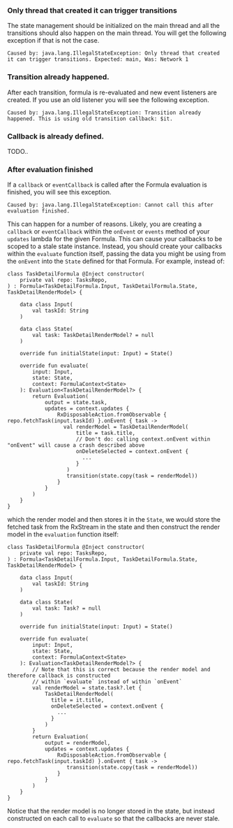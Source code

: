 
### Only thread that created it can trigger transitions
The state management should be initialized on the main thread and all the transitions should also happen on the main thread. You 
will get the following exception if that is not the case.
```
Caused by: java.lang.IllegalStateException: Only thread that created it can trigger transitions. Expected: main, Was: Network 1
```

### Transition already happened.
After each transition, formula is re-evaluated and new event listeners are created. If you use an old listener
you will see the following exception.
```
Caused by: java.lang.IllegalStateException: Transition already happened. This is using old transition callback: $it.
```

### Callback is already defined.
TODO..

### After evaluation finished
If a `callback` or `eventCallback` is called after the Formula evaluation is finished, you will see
this exception.
```
Caused by: java.lang.IllegalStateException: Cannot call this after evaluation finished.
```
This can happen for a number of reasons. Likely, you are creating a `callback` or `eventCallback`
within the `onEvent` or `events` method of your `updates` lambda for the given Formula. This can
cause your callbacks to be scoped to a stale state instance. Instead, you should create your callbacks
within the `evaluate` function itself, passing the data you might be using from the `onEvent` into
the `State` defined for that Formula. For example, instead of:
```
class TaskDetailFormula @Inject constructor(
    private val repo: TasksRepo,
) : Formula<TaskDetailFormula.Input, TaskDetailFormula.State, TaskDetailRenderModel> {

    data class Input(
        val taskId: String
    )

    data class State(
        val task: TaskDetailRenderModel? = null
    )

    override fun initialState(input: Input) = State()

    override fun evaluate(
        input: Input,
        state: State,
        context: FormulaContext<State>
    ): Evaluation<TaskDetailRenderModel?> {
        return Evaluation(
            output = state.task,
            updates = context.updates {
                RxDisposableAction.fromObservable { repo.fetchTask(input.taskId) }.onEvent { task ->
                  val renderModel = TaskDetailRenderModel(
                      title = task.title,
                      // Don't do: calling context.onEvent within "onEvent" will cause a crash described above
                      onDeleteSelected = context.onEvent {
                        ...
                      }
                   )
                   transition(state.copy(task = renderModel))
                }
            }
        )
    }
}
```
which the render model and then stores it in the `State`, we would store the fetched task from the RxStream in
the state and then construct the render model in the `evaluation` function itself:
```
class TaskDetailFormula @Inject constructor(
    private val repo: TasksRepo,
) : Formula<TaskDetailFormula.Input, TaskDetailFormula.State, TaskDetailRenderModel> {

    data class Input(
        val taskId: String
    )

    data class State(
        val task: Task? = null
    )

    override fun initialState(input: Input) = State()

    override fun evaluate(
        input: Input,
        state: State,
        context: FormulaContext<State>
    ): Evaluation<TaskDetailRenderModel?> {
        // Note that this is correct because the render model and therefore callback is constructed
        // within `evaluate` instead of within `onEvent`
        val renderModel = state.task?.let {
            TaskDetailRenderModel(
              title = it.title,
              onDeleteSelected = context.onEvent {
                ...
              }
            )
        }
        return Evaluation(
            output = renderModel,
            updates = context.updates {
                RxDisposableAction.fromObservable { repo.fetchTask(input.taskId) }.onEvent { task ->
                   transition(state.copy(task = renderModel))
                }
            }
        )
    }
}
```
Notice that the render model is no longer stored in the state, but instead constructed on each
call to `evaluate` so that the callbacks are never stale.